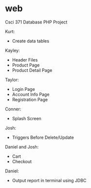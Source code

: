 web
===

Csci 371 Database PHP Project

Kurt:
- Create data tables

Kayley:
- Header Files
- Product Page
- Product Detail Page

Taylor:
- Login Page
- Account Info Page
- Registration Page

Conner:
- Splash Screen

Josh:
- Triggers Before Delete/Update

Daniel and Josh:
- Cart
- Checkout

Daniel:
- Output report in terminal using JDBC
